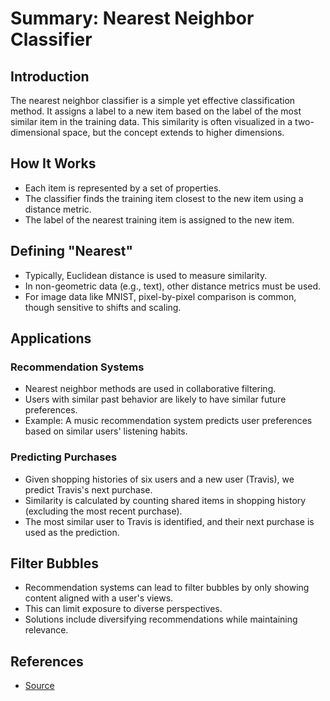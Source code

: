 # Summary: Nearest Neighbor Classifier

## Introduction
The nearest neighbor classifier is a simple yet effective classification method. It assigns a label to a new item based on the label of the most similar item in the training data. This similarity is often visualized in a two-dimensional space, but the concept extends to higher dimensions.

## How It Works
- Each item is represented by a set of properties.
- The classifier finds the training item closest to the new item using a distance metric.
- The label of the nearest training item is assigned to the new item.

## Defining "Nearest"
- Typically, Euclidean distance is used to measure similarity.
- In non-geometric data (e.g., text), other distance metrics must be used.
- For image data like MNIST, pixel-by-pixel comparison is common, though sensitive to shifts and scaling.

## Applications
### Recommendation Systems
- Nearest neighbor methods are used in collaborative filtering.
- Users with similar past behavior are likely to have similar future preferences.
- Example: A music recommendation system predicts user preferences based on similar users' listening habits.

### Predicting Purchases
- Given shopping histories of six users and a new user (Travis), we predict Travis's next purchase.
- Similarity is calculated by counting shared items in shopping history (excluding the most recent purchase).
- The most similar user to Travis is identified, and their next purchase is used as the prediction.

## Filter Bubbles
- Recommendation systems can lead to filter bubbles by only showing content aligned with a user's views.
- This can limit exposure to diverse perspectives.
- Solutions include diversifying recommendations while maintaining relevance.

## References
- [Source](https://course.elementsofai.com/4/2)